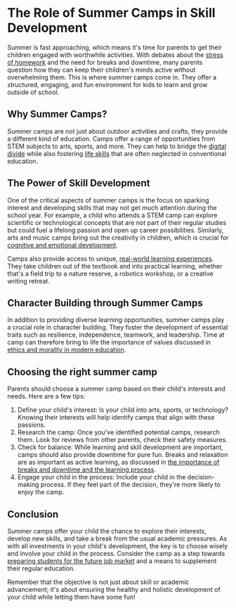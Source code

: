 # The Role of Summer Camps in Skill Development

Summer is fast approaching, which means it's time for parents to get their children engaged with worthwhile activities. With debates about the [stress of homework](/xedublog/modern-challenges/the-stress-of-homework-balancing-work-and-play.md) and the need for breaks and downtime, many parents question how they can keep their children's minds active without overwhelming them. This is where summer camps come in. They offer a structured, engaging, and fun environment for kids to learn and grow outside of school. 

## Why Summer Camps?

Summer camps are not just about outdoor activities and crafts, they provide a different kind of education. Camps offer a range of opportunities from STEM subjects to arts, sports, and more. They can help to bridge the [digital divide](/xedublog/modern-challenges/addressing-the-digital-divide-ensuring-equal-access.md) while also fostering [life skills](/xedublog/education-fundamentals/the-overlooked-importance-of-life-skills-in-curriculum.md) that are often neglected in conventional education.

## The Power of Skill Development

One of the critical aspects of summer camps is the focus on sparking interest and developing skills that may not get much attention during the school year. For example, a child who attends a STEM camp can explore scientific or technological concepts that are not part of their regular studies but could fuel a lifelong passion and open up career possibilities. Similarly, arts and music camps bring out the creativity in children, which is crucial for [cognitive and emotional development](/xedublog/holistic-development/the-role-of-drama-and-theater-in-personality-development.md).

Camps also provide access to unique, [real-world learning experiences](/xedublog/experiential-learning/the-importance-of-real-world-learning-experiences.md). They take children out of the textbook and into practical learning, whether that's a field trip to a nature reserve, a robotics workshop, or a creative writing retreat.

## Character Building through Summer Camps

In addition to providing diverse learning opportunities, summer camps play a crucial role in character building. They foster the development of essential traits such as resilience, independence, teamwork, and leadership. Time at camp can therefore bring to life the importance of values discussed in [ethics and morality in modern education](/xedublog/education-fundamentals/ethics-and-morality-in-modern-education.md).

## Choosing the right summer camp

Parents should choose a summer camp based on their child's interests and needs. Here are a few tips:

1. Define your child's interest: Is your child into arts, sports, or technology? Knowing their interests will help identify camps that align with these passions.
2. Research the camp: Once you've identified potential camps, research them. Look for reviews from other parents, check their safety measures.
3. Check for balance: While learning and skill development are important, camps should also provide downtime for pure fun. Breaks and relaxation are as important as active learning, as discussed in [the importance of breaks and downtime and the learning process](/xedublog/student-well-being/the-importance-of-breaks-and-downtime-in-the-learning-process.md).
4. Engage your child in the process: Include your child in the decision-making process. If they feel part of the decision, they're more likely to enjoy the camp.

## Conclusion 

Summer camps offer your child the chance to explore their interests, develop new skills, and take a break from the usual academic pressures. As with all investments in your child's development, the key is to choose wisely and involve your child in the process. Consider the camp as a step towards [preparing students for the future job market](/xedublog/modern-challenges/preparing-students-for-the-future-job-market.md) and a means to supplement their regular education. 

Remember that the objective is not just about skill or academic advancement; it's about ensuring the healthy and holistic development of your child while letting them have some fun!